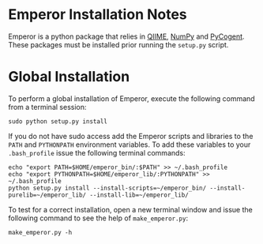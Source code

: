 Emperor Installation Notes
==========================

Emperor is a python package that relies in [QIIME][], [NumPy][] and [PyCogent][]. These packages must be installed prior running the `setup.py` script.

Global Installation
===================

To perform a global installation of Emperor, execute the following command from a terminal session:

    sudo python setup.py install

If you do not have sudo access add the Emperor scripts and libraries to the `PATH` and `PYTHONPATH` environment variables. To add these variables to your `.bash_profile` issue the following terminal commands:

    echo "export PATH=$HOME/emperor_bin/:$PATH" >> ~/.bash_profile
    echo "export PYTHONPATH=$HOME/emperor_lib/:PYTHONPATH" >> ~/.bash_profile
    python setup.py install --install-scripts=~/emperor_bin/ --install-purelib=~/emperor_lib/ --install-lib=~/emperor_lib/

To test for a correct installation, open a new terminal window and issue the following command to see the help of `make_emperor.py`:

    make_emperor.py -h

[QIIME]: www.qiime.org
[NumPy]: www.numpy.org
[PyCogent]: www.pycogent.org


